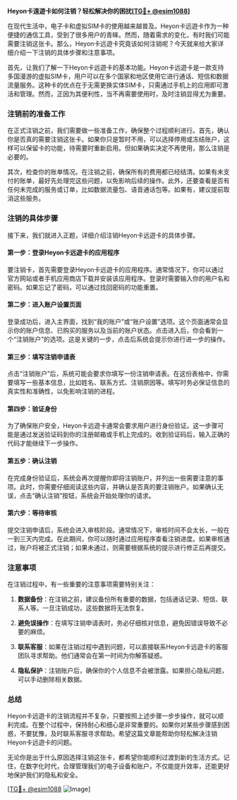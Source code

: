 **Heyon卡遠遊卡如何注销？轻松解决你的困扰[[TG💪+ @esim1088](https://t.me/s/esim1088)]**

在现代生活中，电子卡和虚拟SIM卡的使用越来越普及。Heyon卡远遊卡作为一种便捷的通信工具，受到了很多用户的青睐。然而，随着需求的变化，有时我们可能需要注销这张卡。那么，Heyon卡远遊卡究竟该如何注销呢？今天就来给大家详细介绍一下注销的具体步骤和注意事项。

首先，让我们了解一下Heyon卡远遊卡的基本功能。Heyon卡远遊卡是一款支持多国漫游的虚拟SIM卡，用户可以在多个国家和地区使用它进行通话、短信和数据流量服务。这种卡的优点在于无需更换实体SIM卡，只需通过手机上的应用即可激活和管理。然而，正因为其便利性，当不再需要使用时，及时注销显得尤为重要。

### 注销前的准备工作

在正式注销之前，我们需要做一些准备工作，确保整个过程顺利进行。首先，确认你是否真的需要注销这张卡。如果你只是暂时不用，可以选择停用或冻结账户，这样可以保留卡的功能，待需要时重新启用。但如果确实决定不再使用，那么注销是必要的。

其次，检查你的账单情况。在注销之前，确保所有的费用都已经结清。如果有未支付的账单，最好先处理完这些问题，以免影响后续的操作。此外，还要查看是否有任何未完成的服务或订单，比如数据流量包、语音通话包等。如果有，建议提前取消这些服务。

### 注销的具体步骤

接下来，我们就进入正题，详细介绍注销Heyon卡远遊卡的具体步骤。

#### 第一步：登录Heyon卡远遊卡的应用程序

要注销卡，首先需要登录Heyon卡远遊卡的应用程序。通常情况下，你可以通过官方网站或者手机应用商店下载并安装该应用程序。登录时需要输入你的用户名和密码。如果忘记了密码，可以通过找回密码的功能重置。

#### 第二步：进入账户设置页面

登录成功后，进入主界面，找到“我的账户”或“账户设置”选项。这个页面通常会显示你的账户信息、已购买的服务以及当前的账户状态。点击进入后，你会看到一个“注销账户”的选项。这是关键的一步，点击后系统会提示你进行进一步的操作。

#### 第三步：填写注销申请表

点击“注销账户”后，系统可能会要求你填写一份注销申请表。在这份表格中，你需要填写一些基本信息，比如姓名、联系方式、注销原因等。填写时务必保证信息的真实性和准确性，以免影响注销的进程。

#### 第四步：验证身份

为了确保账户安全，Heyon卡远遊卡通常会要求用户进行身份验证。这一步骤可能是通过发送验证码到你的注册邮箱或手机上完成的。收到验证码后，输入正确的代码才能继续下一步操作。

#### 第五步：确认注销

在完成身份验证后，系统会再次提醒你即将注销账户，并列出一些需要注意的事项。此时，你需要仔细阅读这些内容，并确认是否真的要注销账户。如果确认无误，点击“确认注销”按钮，系统会开始处理你的请求。

#### 第六步：等待审核

提交注销申请后，系统会进入审核阶段。通常情况下，审核时间不会太长，一般在一到三天内完成。在此期间，你可以随时通过应用程序查看注销进度。如果审核通过，账户将被正式注销；如果未通过，则需要根据系统的提示进行修正后再提交。

### 注意事项

在注销过程中，有一些重要的注意事项需要特别关注：

1. **数据备份**：在注销之前，建议备份所有重要的数据，包括通话记录、短信、联系人等。一旦注销成功，这些数据将无法恢复。
   
2. **避免误操作**：在填写注销申请表时，务必仔细核对信息，避免因错误导致不必要的麻烦。

3. **联系客服**：如果在注销过程中遇到问题，可以直接联系Heyon卡远遊卡的客服团队寻求帮助。他们通常会在第一时间为你解答疑惑。

4. **隐私保护**：注销账户后，确保你的个人信息不会被泄露。如果担心隐私问题，可以手动删除相关数据。

### 总结

Heyon卡远遊卡的注销流程并不复杂，只要按照上述步骤一步步操作，就可以顺利完成。在整个过程中，保持耐心和细心是非常重要的。如果你对某些步骤感到困惑，不要犹豫，及时联系客服寻求帮助。希望这篇文章能帮助你轻松解决注销Heyon卡远遊卡的问题。

无论你是出于什么原因选择注销这张卡，都希望你能顺利过渡到新的生活方式。记住，在数字化时代，合理管理我们的电子设备和账户，不仅能提升效率，还能更好地保护我们的隐私和安全。

[[TG💪+ @esim1088](https://t.me/s/esim1088) ![Image](https://i.postimg.cc/4NQfJmqS/Snipaste-2025-05-13-00-14-12.png)]